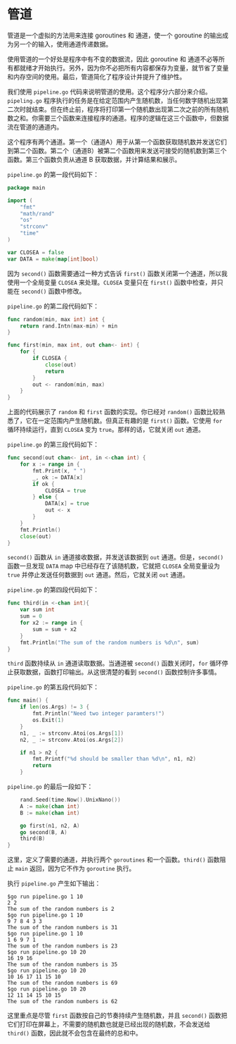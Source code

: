 # **管道**

管道是一个虚拟的方法用来连接 goroutines 和 通道，使一个 goroutine 的输出成为另一个的输入，使用通道传递数据。

使用管道的一个好处是程序中有不变的数据流，因此 goroutine 和 通道不必等所有都就绪才开始执行。另外，因为你不必把所有内容都保存为变量，就节省了变量和内存空间的使用。最后，管道简化了程序设计并提升了维护性。

我们使用 `pipeline.go` 代码来说明管道的使用。这个程序分六部分来介绍。`pipeling.go` 程序执行的任务是在给定范围内产生随机数，当任何数字随机出现第二次时就结束。但在终止前，程序将打印第一个随机数出现第二次之前的所有随机数之和。你需要三个函数来连接程序的通道。程序的逻辑在这三个函数中，但数据流在管道的通道内。

这个程序有两个通道。第一个（通道A）用于从第一个函数获取随机数并发送它们到第二个函数。第二个（通道B）被第二个函数用来发送可接受的随机数到第三个函数。第三个函数负责从通道 B 获取数据，并计算结果和展示。

`pipeline.go` 的第一段代码如下：

```go
package main

import (
    "fmt"
    "math/rand"
    "os"
    "strconv"
    "time"
)

var CLOSEA = false
var DATA = make(map[int]bool)
```

因为 `second()` 函数需要通过一种方式告诉 `first()` 函数关闭第一个通道，所以我使用一个全局变量 `CLOSEA` 来处理。`CLOSEA` 变量只在 `first()` 函数中检查，并只能在 `second()` 函数中修改。

`pipeline.go` 的第二段代码如下：

```go
func random(min, max int) int {
    return rand.Intn(max-min) + min
}

func first(min, max int, out chan<- int) {
    for {
        if CLOSEA {
            close(out)
            return
        }
        out <- random(min, max)
    }
}
```

上面的代码展示了 `random` 和 `first` 函数的实现。你已经对 `random()` 函数比较熟悉了，它在一定范围内产生随机数。但真正有趣的是 `first()` 函数。它使用 `for` 循环持续运行，直到 `CLOSEA` 变为 `true`。那样的话，它就关闭 `out` 通道。

`pipeline.go` 的第三段代码如下：

```go
func second(out chan<- int, in <-chan int) {
    for x := range in {
        fmt.Print(x, " ")
        _, ok := DATA[x]
        if ok {
            CLOSEA = true
        } else {
            DATA[x] = true
            out <- x
        }
    }
    fmt.Println()
    close(out)
}
```

`second()` 函数从 `in` 通道接收数据，并发送该数据到 `out` 通道。但是，`second()` 函数一旦发现 `DATA` map 中已经存在了该随机数，它就把 `CLOSEA` 全局变量设为 `true` 并停止发送任何数据到 `out` 通道。然后，它就关闭 `out` 通道。

`pipeline.go` 的第四段代码如下：

```go
func third(in <-chan int){
    var sum int
    sum = 0
    for x2 := range in {
        sum = sum + x2
    }
    fmt.Println("The sum of the random numbers is %d\n", sum)
}
```

`third` 函数持续从 `in` 通道读取数据。当通道被 `second()` 函数关闭时，`for` 循环停止获取数据，函数打印输出。从这很清楚的看到 `second()` 函数控制许多事情。

`pipeline.go` 的第五段代码如下：

```go
func main() {
    if len(os.Args) != 3 {
        fmt.Println("Need two integer paramters!")
        os.Exit(1)
    }
    n1, _ := strconv.Atoi(os.Args[1])
    n2, _ := strconv.Atoi(os.Args[2])

    if n1 > n2 {
        fmt.Printf("%d should be smaller than %d\n", n1, n2)
        return
    }
```

`pipeline.go` 的最后一段如下：

```go
    rand.Seed(time.Now().UnixNano())
    A := make(chan int)
    B := make(chan int)

    go first(n1, n2, A)
    go second(B, A)
    third(B)
}
```

这里，定义了需要的通道，并执行两个 `goroutines` 和一个函数。`third()` 函数阻止 `main` 返回，因为它不作为 `goroutine` 执行。

执行 `pipeline.go` 产生如下输出：

```shell
$go run pipeline.go 1 10
2 2
The sum of the random numbers is 2
$go run pipeline.go 1 10
9 7 8 4 3 3
The sum of the random numbers is 31
$go run pipeline.go 1 10
1 6 9 7 1
The sum of the random numbers is 23
$go run pipeline.go 10 20
16 19 16
The sum of the random numbers is 35
$go run pipeline.go 10 20
10 16 17 11 15 10
The sum of the random numbers is 69
$go run pipeline.go 10 20
12 11 14 15 10 15
The sum of the random numbers is 62
```

这里重点是尽管 `first` 函数按自己的节奏持续产生随机数，并且 `second()` 函数把它们打印在屏幕上，不需要的随机数也就是已经出现的随机数，不会发送给 `third()` 函数，因此就不会包含在最终的总和中。